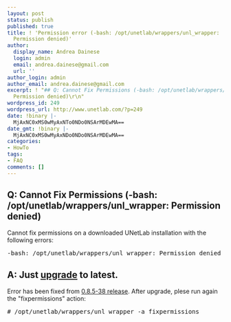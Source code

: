 ```yaml
---
layout: post
status: publish
published: true
title: ! 'Permission error (-bash: /opt/unetlab/wrappers/unl_wrapper:
  Permission denied)'
author:
  display_name: Andrea Dainese
  login: admin
  email: andrea.dainese@gmail.com
  url: ''
author_login: admin
author_email: andrea.dainese@gmail.com
excerpt: ! "## Q: Cannot Fix Permissions (-bash: /opt/unetlab/wrappers/unl_wrapper:
  Permission denied)\r\n"
wordpress_id: 249
wordpress_url: http://www.unetlab.com/?p=249
date: !binary |-
  MjAxNC0xMS0wMyAxNTo0NDo0NSArMDEwMA==
date_gmt: !binary |-
  MjAxNC0xMS0wMyAxNDo0NDo0NSArMDEwMA==
categories:
- HowTo
tags:
- FAQ
comments: []
---
```

## Q: Cannot Fix Permissions (-bash: /opt/unetlab/wrappers/unl_wrapper: Permission denied)
<a id="more"></a><a id="more-249"></a>

Cannot fix permissions on a downloaded UNetLab installation with the following errors:
<pre>-bash: /opt/unetlab/wrappers/unl_wrapper: Permission denied</pre>
## A: Just <a title="Upgrade UNetLab installation" href="http://www.unetlab.com/2014/11/upgrade-unetlab-installation/">upgrade</a> to latest.
Error has been fixed from <a title="UNetLab 0.8.5-38 Released" href="http://www.unetlab.com/2014/11/unetlab-0-8-5-38-released/">0.8.5-38 release</a>. After upgrade, plese run again the "fixpermissions" action:
<pre># /opt/unetlab/wrappers/unl_wrapper -a fixpermissions</pre>

